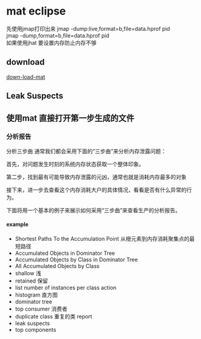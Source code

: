 # mat  eclipse
先使用jmap打印出来
jmap -dump:live,format=b,file=data.hprof pid   
jmap -dump,format=b,file=data.hprof pid  
如果使用jhat 要设置内存防止内存不够   
## download 
[down-load-mat](http://www.eclipse.org/mat/downloads.php)
##  Leak Suspects

## 使用mat 直接打开第一步生成的文件

### 分析报告
分析三步曲
通常我们都会采用下面的“三步曲”来分析内存泄露问题：

首先，对问题发生时刻的系统内存状态获取一个整体印象。

第二步，找到最有可能导致内存泄露的元凶，通常也就是消耗内存最多的对象

接下来，进一步去查看这个内存消耗大户的具体情况，看看是否有什么异常的行为。

下面将用一个基本的例子来展示如何采用“三步曲”来查看生产的分析报告。

#### example 
* Shortest Paths To the Accumulation Point  从根元素到内存消耗聚集点的最短路径
* Accumulated Objects in Dominator Tree
* Accumulated Objects by Class in Dominator Tree
* All Accumulated Objects by Class
* shallow 浅
* retained 保留
* list number of instances per class
action
* histogram 直方图
* dominator tree  
* top consumer 消费者
* duplicate class 重复的类
report
* leak suspects
* top components
